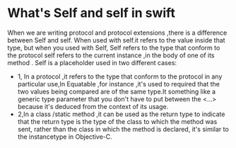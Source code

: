 # What's Self and self in swift 
When we are writing protocol and protocol extensions ,there is a difference between Self and self.
When used with self.it refers to the value inside that type, but when you used with Self, Self refers to the type that conform to the protocol
self refers to the current instance ,in the body of one of its method .
Self is a placeholder used in two different cases:
* 1, In a protocol ,it refers to the type that conform to the protocol in any particular use,In Equatable ,for instance ,it's used to required that the two values being compared are of the same type.It something like a generic type parameter that you don't have to put between the <...> because it's deduced from the context of its usage.
* 2,In a class /static method ,it can be used as the return type to indicate that the return type is the type of the class to which the method was sent, rather than the class in which the method is declared, it's similar to the instancetype in Objective-C.



